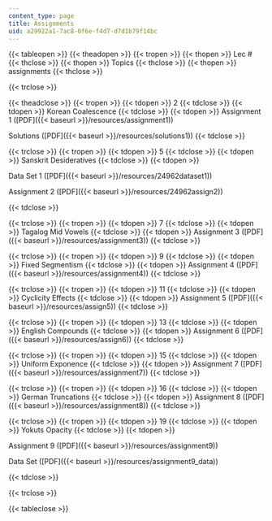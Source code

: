 ```yaml
---
content_type: page
title: Assignments
uid: a29922a1-7ac8-0f6e-f4d7-d7d1b79f14bc
---
```


{{< tableopen >}}
{{< theadopen >}}
{{< tropen >}}
{{< thopen >}}
Lec #
{{< thclose >}}
{{< thopen >}}
Topics
{{< thclose >}}
{{< thopen >}}
assignments
{{< thclose >}}

{{< trclose >}}

{{< theadclose >}}
{{< tropen >}}
{{< tdopen >}}
2
{{< tdclose >}}
{{< tdopen >}}
Korean Coalescence
{{< tdclose >}}
{{< tdopen >}}
Assignment 1 ([PDF]({{< baseurl >}}/resources/assignment1))  
  
Solutions ([PDF]({{< baseurl >}}/resources/solutions1))
{{< tdclose >}}

{{< trclose >}}
{{< tropen >}}
{{< tdopen >}}
5
{{< tdclose >}}
{{< tdopen >}}
Sanskrit Desideratives
{{< tdclose >}}
{{< tdopen >}}


Data Set 1 ([PDF]({{< baseurl >}}/resources/24962dataset1))

Assignment 2 ([PDF]({{< baseurl >}}/resources/24962assign2))


{{< tdclose >}}

{{< trclose >}}
{{< tropen >}}
{{< tdopen >}}
7
{{< tdclose >}}
{{< tdopen >}}
Tagalog Mid Vowels
{{< tdclose >}}
{{< tdopen >}}
Assignment 3 ([PDF]({{< baseurl >}}/resources/assignment3))
{{< tdclose >}}

{{< trclose >}}
{{< tropen >}}
{{< tdopen >}}
9
{{< tdclose >}}
{{< tdopen >}}
Fixed Segmentism
{{< tdclose >}}
{{< tdopen >}}
Assignment 4 ([PDF]({{< baseurl >}}/resources/assignment4))
{{< tdclose >}}

{{< trclose >}}
{{< tropen >}}
{{< tdopen >}}
11
{{< tdclose >}}
{{< tdopen >}}
Cyclicity Effects
{{< tdclose >}}
{{< tdopen >}}
Assignment 5 ([PDF]({{< baseurl >}}/resources/assign5))
{{< tdclose >}}

{{< trclose >}}
{{< tropen >}}
{{< tdopen >}}
13
{{< tdclose >}}
{{< tdopen >}}
English Compounds
{{< tdclose >}}
{{< tdopen >}}
Assignment 6 ([PDF]({{< baseurl >}}/resources/assign6))
{{< tdclose >}}

{{< trclose >}}
{{< tropen >}}
{{< tdopen >}}
15
{{< tdclose >}}
{{< tdopen >}}
Uniform Exponence
{{< tdclose >}}
{{< tdopen >}}
Assignment 7 ([PDF]({{< baseurl >}}/resources/assignment7))
{{< tdclose >}}

{{< trclose >}}
{{< tropen >}}
{{< tdopen >}}
16
{{< tdclose >}}
{{< tdopen >}}
German Truncations
{{< tdclose >}}
{{< tdopen >}}
Assignment 8 ([PDF]({{< baseurl >}}/resources/assignment8))
{{< tdclose >}}

{{< trclose >}}
{{< tropen >}}
{{< tdopen >}}
19
{{< tdclose >}}
{{< tdopen >}}
Yokuts Opacity
{{< tdclose >}}
{{< tdopen >}}


Assignment 9 ([PDF]({{< baseurl >}}/resources/assignment9))

Data Set ([PDF]({{< baseurl >}}/resources/assignment9_data))


{{< tdclose >}}

{{< trclose >}}

{{< tableclose >}}